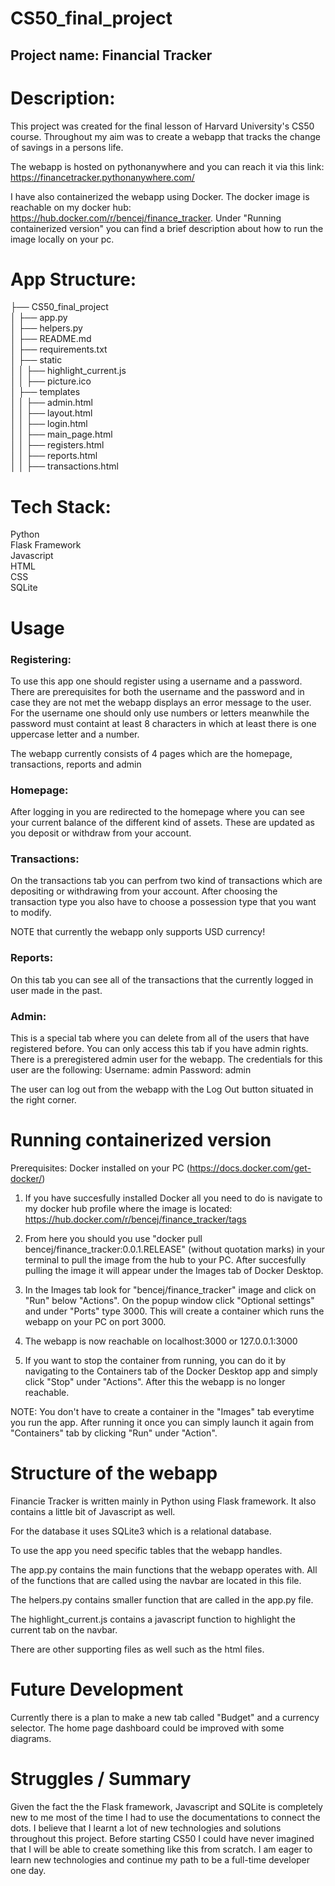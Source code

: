 # CS50_final_project 

## Project name: Financial Tracker  
  
# Description:  

This project was created for the final lesson of Harvard University's CS50 course. Throughout my aim was to create a webapp that tracks the change of savings in a persons life. 

The webapp is hosted on pythonanywhere and you can reach it via this link: https://financetracker.pythonanywhere.com/

I have also containerized the webapp using Docker. The docker image is reachable on my docker hub: https://hub.docker.com/r/bencej/finance_tracker. Under "Running containerized version" you can find a brief description about how to run the image locally on your pc.


# App Structure:

├── CS50_final_project  
│   ├── app.py  
│   ├── helpers.py  
│   ├── README.md  
│   ├── requirements.txt  
│   ├── static  
│   │   ├── highlight_current.js  
│   │   ├── picture.ico  
│   ├── templates  
│   │   ├── admin.html  
│   │   ├── layout.html  
│   │   ├── login.html  
│   │   ├── main_page.html  
│   │   ├── registers.html  
│   │   ├── reports.html  
│   │   ├── transactions.html  


# Tech Stack:

Python  
Flask Framework  
Javascript  
HTML  
CSS  
SQLite  

# Usage

### Registering:  

To use this app one should register using a username and a password. There are prerequisites for both the username and the password and in case they are not met the webapp displays an error message to the user. For the username one should only use numbers or letters meanwhile the password must containt at least 8 characters in which at least there is one uppercase letter and a number.

The webapp currently consists of 4 pages which are the homepage, transactions, reports and admin

### Homepage:  

After logging in you are redirected to the homepage where you can see your current balance of the different kind of assets. These are updated as you deposit or withdraw from your account.

### Transactions:  

On the transactions tab you can perfrom two kind of transactions which are depositing or withdrawing from your account. After choosing the transaction type you also have to choose a possession type that you want to modify. 

NOTE that currently the webapp only supports USD currency!

### Reports:  

On this tab you can see all of the transactions that the currently logged in user made in the past.

### Admin:  

This is a special tab where you can delete from all of the users that have registered before. You can only access this tab if you have admin rights. There is a preregistered admin user for the webapp.
The credentials for this user are the following:
Username: admin
Password: admin

The user can log out from the webapp with the Log Out button situated in the right corner.

# Running containerized version

Prerequisites: Docker installed on your PC (https://docs.docker.com/get-docker/)

1. If you have succesfully installed Docker all you need to do is navigate to my docker hub profile where the image is located: https://hub.docker.com/r/bencej/finance_tracker/tags

2. From here you should you use "docker pull bencej/finance_tracker:0.0.1.RELEASE" (without quotation marks) in your terminal to pull the image from the hub to your PC. After succesfully pulling the image it will appear under the Images tab of Docker Desktop. 

3. In the Images tab look for "bencej/finance_tracker" image and click on "Run" below "Actions". On the popup window click "Optional settings" and under "Ports" type 3000. This will create a container which runs the webapp on your PC on port 3000.

4. The webapp is now reachable on localhost:3000 or 127.0.0.1:3000

5. If you want to stop the container from running, you can do it by navigating to the Containers tab of the Docker Desktop app and simply click "Stop" under "Actions". After this the webapp is no longer reachable.

NOTE: You don't have to create a container in the "Images" tab everytime you run the app. After running it once you can simply launch it again from "Containers" tab by clicking "Run" under "Action".

# Structure of the webapp  

Financie Tracker is written mainly in Python using Flask framework. It also contains a little bit of Javascript as well.

For the database it uses SQLite3 which is a relational database.

To use the app you need specific tables that the webapp handles.

The app.py contains the main functions that the webapp operates with. All of the functions that are called using the navbar are located in this file.

The helpers.py contains smaller function that are called in the app.py file.

The highlight_current.js contains a javascript function to highlight the current tab on the navbar.

There are other supporting files as well such as the html files.

# Future Development  

Currently there is a plan to make a new tab called "Budget" and a currency selector. The home page dashboard could be improved with some diagrams.

# Struggles / Summary 

Given the fact the the Flask framework, Javascript and SQLite is completely new to me most of the time I had to use the documentations to connect the dots. 
I believe that I learnt a lot of new technologies and solutions throughout this project. Before starting CS50 I could have never imagined that I will be able to create something like this from scratch. I am eager to learn new technologies and continue my path to be a full-time developer one day.


